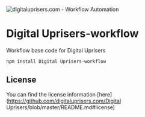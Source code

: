 ![digitaluprisers.com - Workflow Automation](https://user-images.githubusercontent.com/65276001/173571060-9f2f6d7b-bac0-43b6-bdb2-001da9694058.png)

# Digital Uprisers-workflow

Workflow base code for Digital Uprisers

```
npm install Digital Uprisers-workflow
```

## License

You can find the license information [here](https://github.com/digitaluprisers.com/Digital Uprisers/blob/master/README.md#license)
